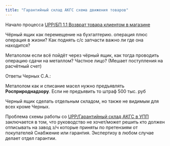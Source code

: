 ```yaml
---
title: "Гарантийный склад АКГС схема движения товаров"
---
```


Начало процесса [UPP/БП 1.1 Возврат товара клиентом в магазине](БП%201.1%20Возврат%20товара%20клиентом%20в%20магазине.md)


Чёрный ящик как перемещение на бухгалтерию. операция плюс операция в жизни? Как поднять с/с запчасти важно ли где она находится?

Металолом если всё пойдёт через чёрный ящик, как тогда проводить операцию сдачи на металлом? Частное лицо? (Мешает поступления на расчётный счет)

Ответы Черных С.А.:

Металолом как и списание масел нужно предъявлять **Росприроднадзору**. Если не предъявить то штраф 500 тыс. руб

Черный ящик сделать отдельным складом, но также не видимым для всех кроме Черных.

Проблема схемы работы со [UPP/Гарантийный склад АКГС в УПП](Гарантийный%20склад%20АКГС%20в%20УПП.md) заключается в том, что руководство не хочет/может решить кто должен отписывать на завод з/ч которые приняты по претензиям от покупателей  Снабжение или гарантия. Экспертизу в любом случае делает отдел гарантии.




